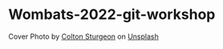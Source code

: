 # Wombats-2022-git-workshop
Cover 
Photo by <a href="https://unsplash.com/@coltonsturgeon?utm_source=unsplash&utm_medium=referral&utm_content=creditCopyText">Colton Sturgeon</a> on <a href="https://unsplash.com/s/photos/meditation?utm_source=unsplash&utm_medium=referral&utm_content=creditCopyText">Unsplash</a>
  